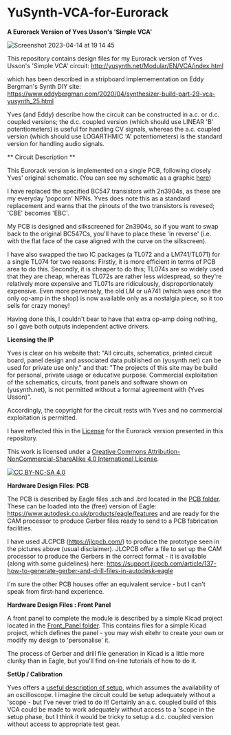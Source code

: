 # YuSynth-VCA-for-Eurorack

**A Eurorack Version of Yves Usson's 'Simple VCA'**


![Screenshot 2023-04-14 at 19 14 45](https://user-images.githubusercontent.com/3152962/232124759-e040d76c-e61c-4e8d-8a22-aa63c274c8ec.png)



This repository contains design files for my Eurorack version of Yves Usson's 'Simple VCA' circuit:
http://yusynth.net/Modular/EN/VCA/index.html

which has been described in a stripboard implemementation on Eddy Bergman's Synth DIY site:
https://www.eddybergman.com/2020/04/synthesizer-build-part-29-vca-yusynth_25.html

Yves (and Eddy) describe how the circuit can be constructed in a.c. or d.c. coupled versions; the d.c. coupled version (which should use LINEAR 'B'
potentiometers) is useful for handling CV signals, whereas the a.c. coupled version (which should use LOGARTHMIC 'A' potentiometers) is the standard
version for handling audio signals.


** Circuit Description **

This Eurorack version is implemented on a single PCB, following closely Yves' original schematic.
(You can see my schematic as a graphic [here](https://github.com/m0xpd/YuSynth-VCA-for-Eurorack/blob/main/PCB/YuSynth%20Eurorack%20VCA%20Schematic.png))


I have replaced the specified BC547 transistors with 2n3904s, as these are my everyday 'popcorn' NPNs. Yves does note this as a standard replacement 
and warns that the pinouts of the two transistors is revesed; 'CBE' becomes 'EBC'. 

My PCB is designed and silkscreened for 2n3904s, so if you want to swap back to the original BC547Cs, you'll have to place these 'in reverse' 
(i.e. with the flat face of the case aligned with the curve on the silkscreen).

I have also swapped the two IC packages (a TL072 and a LM741/TL071) for a single TL074 for two reasons:
Firstly, it is more efficient in terms of PCB area to do this.
Secondly, it is cheaper to do this; TL074s are so widely used that they are cheap, whereas TL072s are rather less widespread, so they're relatively 
more expensive and TL071s are ridiculously, disproportionately expensive. Even more perversely, the old LM or uA741 (which was once the only op-amp 
in the shop) is now available only as a nostalgia piece, so it too sells for crazy money!

Having done this, I couldn't bear to have that extra op-amp doing nothing, so I gave both outputs independent active drivers.



**Licensing the IP**

Yves is clear on his website that:
"All circuits, schematics, printed circuit board, panel design and associated data published on (yusynth.net) can be used for private use only." 
and that:
"The projects of this site may be build for personal, private usage or educative purpose. Commercial exploitation of the schematics, circuits, front panels and software shown on (yusynth.net), is not permitted without a formal agreement with (Yves Usson)".

Accordingly, the copyright for the circuit rests with Yves and no commercial exploitation is permitted.

I have reflected this in the [License](LICENSE.txt) for the Eurorack version presented in this repository.



This work is licensed under a
[Creative Commons Attribution-NonCommercial-ShareAlike 4.0 International License][cc-by-nc-sa].

[![CC BY-NC-SA 4.0][cc-by-nc-sa-image]][cc-by-nc-sa]

[cc-by-nc-sa]: http://creativecommons.org/licenses/by-nc-sa/4.0/
[cc-by-nc-sa-image]: https://licensebuttons.net/l/by-nc-sa/4.0/88x31.png
[cc-by-nc-sa-shield]: https://img.shields.io/badge/License-CC%20BY--NC--SA%204.0-lightgrey.svg

**Hardware Design Files: PCB**

The PCB is described by Eagle files .sch and .brd located in the [PCB folder](https://github.com/m0xpd/YuSynth-VCA-for-Eurorack/tree/main/PCB). These can be loaded into the (free) version of Eagle:
https://www.autodesk.co.uk/products/eagle/features
and are ready for the CAM processor to produce Gerber files ready to send to a PCB fabrication facilities. 

I have used JLCPCB (https://jlcpcb.com/) to produce the prototype seen in the pictures above (usual disclaimer). 
JLCPCB offer a file to set up the CAM processor to produce the Gerbers in the correct format - it is available (along with some guidelines) here:
https://support.jlcpcb.com/article/137-how-to-generate-gerber-and-drill-files-in-autodesk-eagle

I'm sure the other PCB houses offer an equivalent service - but I can't speak from first-hand experience.

**Hardware Design Files : Front Panel**

A front panel to complete the module is described by a simple Kicad project located in the [Front_Panel folder](https://github.com/m0xpd/YuSynth-VCA-for-Eurorack/tree/main/Front_Panel). This contains files for a simple Kicad project, which defines the panel - you may wish eitehr to create your own or modify my design to 'personalise' it.

The process of Gerber and drill file generation in Kicad is a little more clunky than in Eagle, but you'll find on-line tutorials of how to do it.

**SetUp / Calibration**

Yves offers a [useful description of setup](http://yusynth.net/Modular/EN/VCA/index.html), which assumes the availability of an oscilloscope. 
I imagine the circuit could be setup adequately without a 'scope - but I've never tried to do it! Certainly an a.c. coupled build of this VCA
could be made to work adequately without access to a 'scope in the setup phase, but I think it would be tricky to setup a d.c. coupled version without access 
to appropriate test gear.

